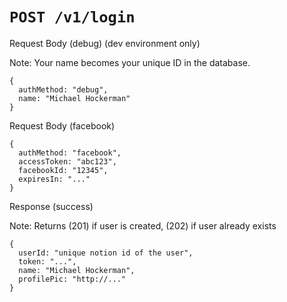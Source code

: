 
# `POST /v1/login`

Request Body (debug) (dev environment only)

Note: Your name becomes your unique ID in the database.

```
{
  authMethod: "debug",
  name: "Michael Hockerman"
}
```

Request Body (facebook)

```
{
  authMethod: "facebook",
  accessToken: "abc123",
  facebookId: "12345",
  expiresIn: "..."
}
```

Response (success)

Note: Returns (201) if user is created, (202) if user already exists

```
{
  userId: "unique notion id of the user",
  token: "...",
  name: "Michael Hockerman",
  profilePic: "http://..."
}
```

